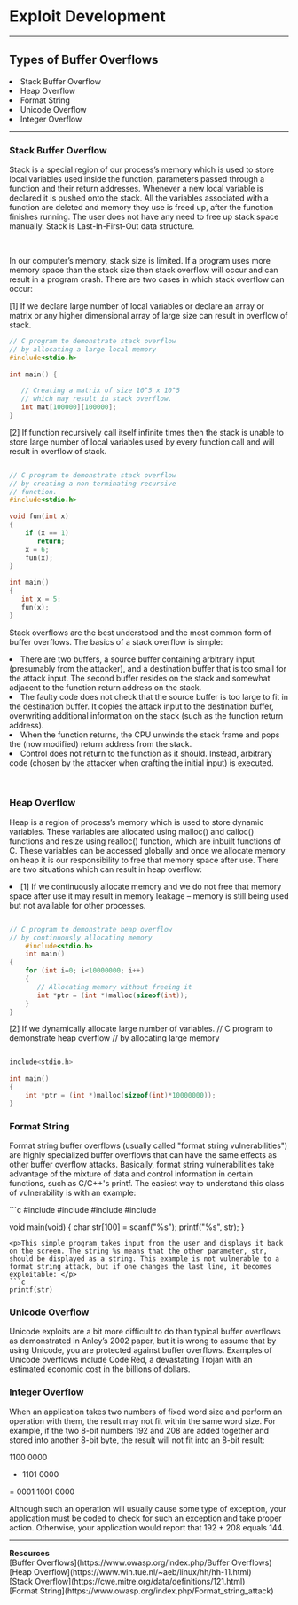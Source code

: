 <h1>Exploit Development</h1>
<hr>
<h2>Types of Buffer Overflows</h2>
<li>Stack Buffer Overflow</li>
<li>Heap Overflow</li>
<li>Format String</li>
<li>Unicode Overflow</li>
<li>Integer Overflow</li>
<hr>
<h3>Stack Buffer Overflow</h3>
<p>Stack is a special region of our process’s memory which is used to store local variables used inside the function, parameters passed through a function and their return addresses. Whenever a new local variable is declared it is pushed onto the stack. All the variables associated with a function are deleted and memory they use is freed up, after the function finishes running. The user does not have any need to free up stack space manually. Stack is Last-In-First-Out data structure.<p><br>
<p>In our computer’s memory, stack size is limited. If a program uses more memory space than the stack size then stack overflow will occur and can result in a program crash. There are two cases in which stack overflow can occur:</p>

<p> [1] If we declare large number of local variables or declare an array or matrix or any higher dimensional array of large size can result in overflow of stack.</p>

```c
// C program to demonstrate stack overflow 
// by allocating a large local memory 
#include<stdio.h> 
  
int main() { 
  
   // Creating a matrix of size 10^5 x 10^5 
   // which may result in stack overflow. 
   int mat[100000][100000]; 
} 
```
<p>[2] If function recursively call itself infinite times then the stack is unable to store large number of local variables used by every function call and will result in overflow of stack. 
</p>

```c

// C program to demonstrate stack overflow 
// by creating a non-terminating recursive 
// function. 
#include<stdio.h> 
  
void fun(int x) 
{ 
    if (x == 1) 
       return; 
    x = 6; 
    fun(x); 
} 
  
int main() 
{ 
   int x = 5; 
   fun(x); 
} 

```
<p>Stack overflows are the best understood and the most common form of buffer overflows. The basics of a stack overflow is simple:

<li>There are two buffers, a source buffer containing arbitrary input (presumably from the attacker), and a destination buffer that is too small for the attack input. The second buffer resides on the stack and somewhat adjacent to the function return address on the stack.</li>
<li> The faulty code does not check that the source buffer is too large to fit in the destination buffer. It copies the attack input to the destination buffer, overwriting additional information on the stack (such as the function return address).</li>
<li>  When the function returns, the CPU unwinds the stack frame and pops the (now modified) return address from the stack.</li>
 <li>  Control does not return to the function as it should. Instead, arbitrary code (chosen by the attacker when crafting the initial input) is executed.</li> <p>
  <br>
<h3>Heap Overflow</h3>
<p>Heap is a region of process’s memory which is used to store dynamic variables. These variables are allocated using malloc() and calloc() functions and resize using realloc() function, which are inbuilt functions of C. These variables can be accessed globally and once we allocate memory on heap it is our responsibility to free that memory space after use. There are two situations which can result in heap overflow:

<li>[1] If we continuously allocate memory and we do not free that memory space after use it may result in memory leakage – memory is still being used but not available for other processes.</li>
</p>

```c

// C program to demonstrate heap overflow 
// by continuously allocating memory 
    #include<stdio.h>
    int main() 
{ 
    for (int i=0; i<10000000; i++) 
    { 
       // Allocating memory without freeing it 
       int *ptr = (int *)malloc(sizeof(int)); 
    } 
} 
```


<p>[2] If we dynamically allocate large number of variables.
// C program to demonstrate heap overflow 
// by allocating large memory </p>

```c

include<stdio.h> 
  
int main() 
{ 
    int *ptr = (int *)malloc(sizeof(int)*10000000)); 
} 
```
<h3>Format String</h3>
<p>Format string buffer overflows (usually called "format string vulnerabilities") are highly specialized buffer overflows that can have the same effects as other buffer overflow attacks. Basically, format string vulnerabilities take advantage of the mixture of data and control information in certain functions, such as C/C++'s printf. The easiest way to understand this class of vulnerability is with an example: 
</p>
```c
#include <stdio.h>
#include <stdlib.h>
#include <unistd.h>
#include <string.h>

void main(void) {
    char str[100] = scanf("%s");
    printf("%s", str);
}
```
<p>This simple program takes input from the user and displays it back on the screen. The string %s means that the other parameter, str, should be displayed as a string. This example is not vulnerable to a format string attack, but if one changes the last line, it becomes exploitable: </p>
```c
printf(str)
```
<h3>Unicode Overflow</h3>
<p>Unicode exploits are a bit more difficult to do than typical buffer overflows as demonstrated in Anley’s 2002 paper, but it is wrong to assume that by using Unicode, you are protected against buffer overflows. Examples of Unicode overflows include Code Red, a devastating Trojan with an estimated economic cost in the billions of dollars. </p>
<h3>Integer Overflow</h3>
<p>When an application takes two numbers of fixed word size and perform an operation with them, the result may not fit within the same word size. For example, if the two 8-bit numbers 192 and 208 are added together and stored into another 8-bit byte, the result will not fit into an 8-bit result:

1100 0000

+ 1101 0000

= 0001 1001 0000

Although such an operation will usually cause some type of exception, your application must be coded to check for such an exception and take proper action. Otherwise, your application would report that 192 + 208 equals 144. </p>
<hr>
<b>Resources</b><br>
[Buffer Overflows](https://www.owasp.org/index.php/Buffer Overflows)<br>
[Heap Overflow](https://www.win.tue.nl/~aeb/linux/hh/hh-11.html)<br>
[Stack Overflow](https://cwe.mitre.org/data/definitions/121.html)<br>
[Format String](https://www.owasp.org/index.php/Format_string_attack)<br>

